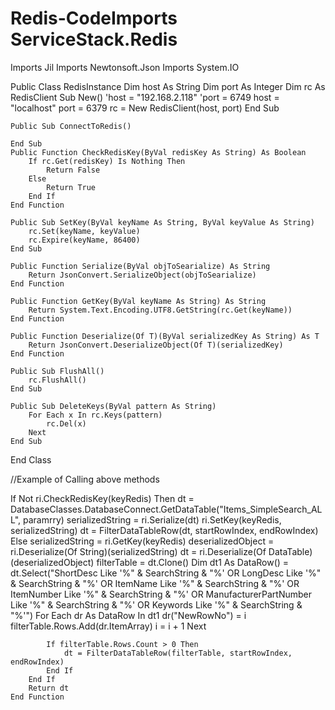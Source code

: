 # Redis-CodeImports ServiceStack.Redis
Imports Jil
Imports Newtonsoft.Json
Imports System.IO


Public Class RedisInstance
    Dim host As String
    Dim port As Integer
    Dim rc As RedisClient
    Sub New()
        'host = "192.168.2.118"
        'port = 6749
        host = "localhost"
        port = 6379
        rc = New RedisClient(host, port)
    End Sub

    Public Sub ConnectToRedis()

    End Sub
    Public Function CheckRedisKey(ByVal redisKey As String) As Boolean
        If rc.Get(redisKey) Is Nothing Then
            Return False
        Else
            Return True
        End If
    End Function

    Public Sub SetKey(ByVal keyName As String, ByVal keyValue As String)
        rc.Set(keyName, keyValue)
        rc.Expire(keyName, 86400)
    End Sub

    Public Function Serialize(ByVal objToSearialize) As String
        Return JsonConvert.SerializeObject(objToSearialize)
    End Function

    Public Function GetKey(ByVal keyName As String) As String
        Return System.Text.Encoding.UTF8.GetString(rc.Get(keyName))
    End Function

    Public Function Deserialize(Of T)(ByVal serializedKey As String) As T
        Return JsonConvert.DeserializeObject(Of T)(serializedKey)
    End Function

    Public Sub FlushAll()
        rc.FlushAll()
    End Sub

    Public Sub DeleteKeys(ByVal pattern As String)
        For Each x In rc.Keys(pattern)
            rc.Del(x)
        Next
    End Sub

End Class

//Example of Calling above methods


  If Not ri.CheckRedisKey(keyRedis) Then
            dt = DatabaseClasses.DatabaseConnect.GetDataTable("Items_SimpleSearch_ALL", paramrry)
            serializedString = ri.Serialize(dt)
            ri.SetKey(keyRedis, serializedString)
            dt = FilterDataTableRow(dt, startRowIndex, endRowIndex)
        Else
            serializedString = ri.GetKey(keyRedis)
            deserializedObject = ri.Deserialize(Of String)(serializedString)
            dt = ri.Deserialize(Of DataTable)(deserializedObject)
            filterTable = dt.Clone()
            Dim dt1 As DataRow() = dt.Select("ShortDesc Like '%" & SearchString & "%' OR LongDesc Like '%" & SearchString & "%' OR ItemName Like '%" & SearchString & "%'  OR ItemNumber Like '%" & SearchString & "%' OR ManufacturerPartNumber Like '%" & SearchString & "%' OR Keywords Like '%" & SearchString & "%'")
            For Each dr As DataRow In dt1
                dr("NewRowNo") = i
                filterTable.Rows.Add(dr.ItemArray)
                i = i + 1
            Next

            If filterTable.Rows.Count > 0 Then
                dt = FilterDataTableRow(filterTable, startRowIndex, endRowIndex)
            End If
        End If
        Return dt
    End Function
